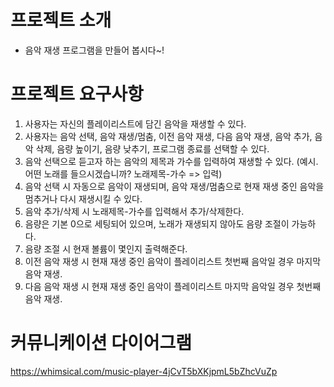 # 프로젝트 소개
- 음악 재생 프로그램을 만들어 봅시다~!

# 프로젝트 요구사항
1. 사용자는 자신의 플레이리스트에 담긴 음악을 재생할 수 있다. 
2. 사용자는 음악 선택, 음악 재생/멈춤, 이전 음악 재생, 다음 음악 재생, 음악 추가, 음악 삭제, 음량 높이기, 음량 낮추기, 프로그램 종료를 선택할 수 있다. 
3. 음악 선택으로 듣고자 하는 음악의 제목과 가수를 입력하여 재생할 수 있다. (예시. 어떤 노래를 들으시겠습니까? 노래제목-가수 => 입력)
4. 음악 선택 시 자동으로 음악이 재생되며, 음악 재생/멈춤으로 현재 재생 중인 음악을 멈추거나 다시 재생시킬 수 있다. 
5. 음악 추가/삭제 시 노래제목-가수를 입력해서 추가/삭제한다. 
6. 음량은 기본 0으로 세팅되어 있으며, 노래가 재생되지 않아도 음량 조절이 가능하다. 
7. 음량 조절 시 현재 볼륨이 몇인지 출력해준다. 
8. 이전 음악 재생 시 현재 재생 중인 음악이 플레이리스트 첫번째 음악일 경우 마지막 음악 재생. 
9. 다음 음악 재생 시 현재 재생 중인 음악이 플레이리스트 마지막 음악일 경우 첫번째 음악 재생.

# 커뮤니케이션 다이어그램
https://whimsical.com/music-player-4jCvT5bXKjpmL5bZhcVuZp